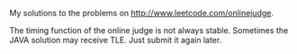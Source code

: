 My solutions to the problems on http://www.leetcode.com/onlinejudge.

The timing function of the online judge is not always stable. Sometimes the JAVA solution may receive TLE. Just submit it again later.

